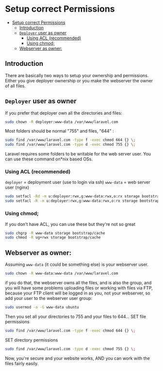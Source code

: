 # Setup correct Permissions

- [Setup correct Permissions](#setup-correct-permissions)
  - [Introduction](#introduction)
  - [`Deployer` user as owner](#deployer-user-as-owner)
    - [Using ACL (recommended)](#using-acl-recommended)
    - [Using chmod;](#using-chmod)
  - [Webserver as owner:](#webserver-as-owner)

## Introduction

There are basically two ways to setup your ownership and permissions.
Either you give deployer ownership or you make the webserver the owner of all files.

## `Deployer` user as owner

If you prefer that deployer own all the directories and files:

```bash
sudo chown -R deployer:www-data /var/www/laravel.com
```

Most folders should be normal "755" and files, "644" :

```bash
sudo find /var/www/laravel.com -type f -exec chmod 664 {} \;
sudo find /var/www/laravel.com -type d -exec chmod 755 {} \;
```

Laravel requires some folders to be writable for the web server user. You can use these command on\*nix based OSs.

### Using ACL (recommended)

`deployer` = deployment user (use to login via ssh)
`www-data` = web server user (nginx)

```bash
sudo setfacl -Rd -m u:deployer:rwx,g:www-data:rwx,o:rx storage bootstrap/cache
sudo setfacl -R -m u:deployer:rwx,g:www-data:rwx,o:rx storage bootstrap/cache
```

### Using chmod;

If you don't have ACL, you can use these but they're not so great

```bash
sudo chgrp -R www-data storage bootstrap/cache
sudo chmod -R ug+rwx storage bootstrap/cache
```

## Webserver as owner:

Assuming `www-data` (it could be something else) is your webserver user.

```bash
sudo chown -R www-data:www-data /var/www/laravel.com
```

if you do that, the webserver owns all the files, and is also the group, and you will have some problems uploading files or working with files via FTP, because your FTP client will be logged in as you, not your webserver, so add your user to the webserver user group:

```bash
sudo usermod -a -G www-data ubuntu
```

Then you set all your directories to 755 and your files to 644... SET file permissions

```bash
sudo find /var/www/laravel.com -type f -exec chmod 644 {} \;
```

SET directory permissions

```bash
sudo find /var/www/laravel.com -type d -exec chmod 755 {} \;
```

Now, you're secure and your website works, AND you can work with the files fairly easily.
